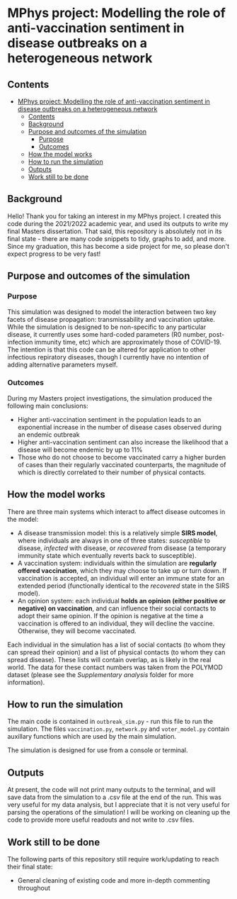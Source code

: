 # MPhys project: Modelling the role of anti-vaccination sentiment in disease outbreaks on a heterogeneous network

## Contents
- [MPhys project: Modelling the role of anti-vaccination sentiment in disease outbreaks on a heterogeneous network](#mphys-project-modelling-the-role-of-anti-vaccination-sentiment-in-disease-outbreaks-on-a-heterogeneous-network)
  - [Contents](#contents)
  - [Background](#background)
  - [Purpose and outcomes of the simulation](#purpose-and-outcomes-of-the-simulation)
    - [Purpose](#purpose)
    - [Outcomes](#outcomes)
  - [How the model works](#how-the-model-works)
  - [How to run the simulation](#how-to-run-the-simulation)
  - [Outputs](#outputs)
  - [Work still to be done](#work-still-to-be-done)

## Background
Hello! Thank you for taking an interest in my MPhys project. I created this code during the 2021/2022 academic year, and used its outputs to write my final Masters dissertation. That said, this repository is absolutely not in its final state - there are many code snippets to tidy, graphs to add, and more. Since my graduation, this has become a side project for me, so please don't expect progress to be very fast!

## Purpose and outcomes of the simulation
### Purpose
This simulation was designed to model the interaction between two key facets of disease propagation: transmissability and vaccination uptake. While the simulation is designed to be non-specific to any particular disease, it currently uses some hard-coded parameters (R0 number, post-infection immunity time, etc) which are approximately those of COVID-19. The intention is that this code can be altered for application to other infectious repiratory diseases, though I currently have no intention of adding alternative parameters myself.

### Outcomes
During my Masters project investigations, the simulation produced the following main conclusions:
- Higher anti-vaccination sentiment in the population leads to an exponential increase in the number of disease cases observed during an endemic outbreak
- Higher anti-vaccination sentiment can also increase the likelihood that a disease will become endemic by up to 11%
- Those who do not choose to become vaccinated carry a higher burden of cases than their regularly vaccinated counterparts, the magnitude of which is directly correlated to their number of physical contacts.

## How the model works
There are three main systems which interact to affect disease outcomes in the model:
- A disease transmission model: this is a relatively simple **SIRS model**, where individuals are always in one of three states: *susceptible* to disease, *infected* with disease, or *recovered* from disease (a temporary immunity state which eventually reverts back to susceptible).
- A vaccination system: individuals within the simulation are **regularly offered vaccination**, which they may choose to take up or turn down. If vaccination is accepted, an individual will enter an immune state for an extended period (functionally identical to the *recovered* state in the SIRS model).
- An opinion system: each individual **holds an opinion (either positive or negative) on vaccination**, and can influence their social contacts to adopt their same opinion. If the opinion is negative at the time a vaccination is offered to an individual, they will decline the vaccine. Otherwise, they will become vaccinated.

Each individual in the simulation has a list of social contacts (to whom they can spread their opinion) and a list of physical contacts (to whom they can spread disease). These lists will contain overlap, as is likely in the real world. The data for these contact numbers was taken from the POLYMOD dataset (please see the *Supplementary analysis* folder for more information).

## How to run the simulation
The main code is contained in `outbreak_sim.py` - run this file to run the simulation. The files `vaccination.py`, `network.py` and `voter_model.py` contain auxillary functions which are used by the main simulation.

The simulation is designed for use from a console or terminal.

## Outputs
At present, the code will not print many outputs to the terminal, and will save data from the simulation to a .csv file at the end of the run. This was very useful for my data analysis, but I appreciate that it is not very useful for parsing the operations of the simulation! I will be working on cleaning up the code to provide more useful readouts and not write to .csv files.

## Work still to be done
The following parts of this repository still require work/updating to reach their final state:
- General cleaning of existing code and more in-depth commenting throughout